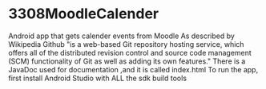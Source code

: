 3308MoodleCalender
==================

Android app that gets calender events from Moodle
As described by Wikipedia Github "is a web-based Git repository hosting service,
which offers all of the distributed revision control and source code management
(SCM) functionality of Git as well as adding its own features."
There is a JavaDoc used for documentation ,and it is called index.html
To run the app, first install Android Studio with ALL the sdk build tools

